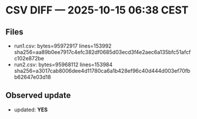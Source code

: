 # CSV DIFF — 2025-10-15 06:38 CEST
## Files
- run1.csv: bytes=95972917 lines=153992 sha256=aa89b0ee7917c4efc382df0685d03ecd3f4e2aec6a135bfc51afcfc102e872be
- run2.csv: bytes=95968112 lines=153984 sha256=a3017cab8006dee4d11780ca6a1b428ef96c40d444d003ef70fbb62647e03d18
## Observed update
- updated: **YES**
